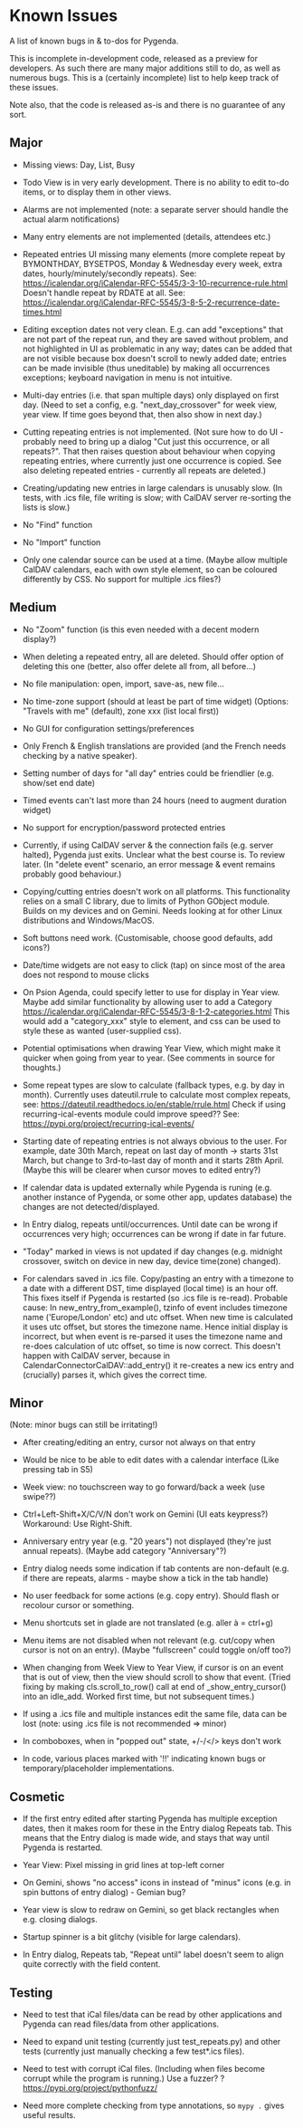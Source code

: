Known Issues
============
A list of known bugs in & to-dos for Pygenda.

This is incomplete in-development code, released as a preview for
developers. As such there are many major additions still to do, as
well as numerous bugs. This is a (certainly incomplete) list to help
keep track of these issues.

Note also, that the code is released as-is and there is no guarantee
of any sort.

Major
-----
* Missing views: Day, List, Busy

* Todo View is in very early development. There is no ability to edit
  to-do items, or to display them in other views.

* Alarms are not implemented (note: a separate server should handle
  the actual alarm notifications)

* Many entry elements are not implemented (details, attendees etc.)

* Repeated entries UI missing many elements (more complete repeat by
  BYMONTHDAY, BYSETPOS, Monday & Wednesday every week, extra dates,
  hourly/minutely/secondly repeats).
  See: https://icalendar.org/iCalendar-RFC-5545/3-3-10-recurrence-rule.html
  Doesn't handle repeat by RDATE at all.
  See: https://icalendar.org/iCalendar-RFC-5545/3-8-5-2-recurrence-date-times.html

* Editing exception dates not very clean. E.g. can add "exceptions"
  that are not part of the repeat run, and they are saved without
  problem, and not highlighted in UI as problematic in any way;
  dates can be added that are not visible because box doesn't scroll
  to newly added date; entries can be made invisible (thus uneditable)
  by making all occurrences exceptions; keyboard navigation in menu
  is not intuitive.

* Multi-day entries (i.e. that span multiple days) only displayed on
  first day. (Need to set a config, e.g. "next_day_crossover" for week
  view, year view.  If time goes beyond that, then also show in next
  day.)

* Cutting repeating entries is not implemented. (Not sure how to do UI -
  probably need to bring up a dialog "Cut just this occurrence, or all
  repeats?". That then raises question about behaviour when copying
  repeating entries, where currently just one occurrence is copied. See
  also deleting repeated entries - currently all repeats are deleted.)

* Creating/updating new entries in large calendars is unusably slow.
  (In tests, with .ics file, file writing is slow; with CalDAV server
  re-sorting the lists is slow.)

* No "Find" function

* No "Import" function

* Only one calendar source can be used at a time. (Maybe allow multiple
  CalDAV calendars, each with own style element, so can be coloured
  differently by CSS. No support for multiple .ics files?)

Medium
------
* No "Zoom" function (is this even needed with a decent modern display?)

* When deleting a repeated entry, all are deleted. Should offer option
  of deleting this one (better, also offer delete all from, all before...)

* No file manipulation: open, import, save-as, new file...

* No time-zone support (should at least be part of time widget)
  (Options: "Travels with me" (default), zone xxx (list local first))

* No GUI for configuration settings/preferences

* Only French & English translations are provided (and the French needs
  checking by a native speaker).

* Setting number of days for "all day" entries could be friendlier
  (e.g. show/set end date)

* Timed events can't last more than 24 hours (need to augment duration widget)

* No support for encryption/password protected entries

* Currently, if using CalDAV server & the connection fails (e.g. server
  halted), Pygenda just exits. Unclear what the best course is. To review
  later. (In "delete event" scenario, an error message & event remains
  probably good behaviour.)

* Copying/cutting entries doesn't work on all platforms. This functionality
  relies on a small C library, due to limits of Python GObject module.
  Builds on my devices and on Gemini. Needs looking at for other Linux
  distributions and Windows/MacOS.

* Soft buttons need work. (Customisable, choose good defaults, add icons?)

* Date/time widgets are not easy to click (tap) on since most of the area
  does not respond to mouse clicks

* On Psion Agenda, could specify letter to use for display in Year view.
  Maybe add similar functionality by allowing user to add a Category
  https://icalendar.org/iCalendar-RFC-5545/3-8-1-2-categories.html
  This would add a "category_xxx" style to element, and css can be
  used to style these as wanted (user-supplied css).

* Potential optimisations when drawing Year View, which might make it
  quicker when going from year to year. (See comments in source for
  thoughts.)

* Some repeat types are slow to calculate (fallback types, e.g. by day
  in month).
  Currently uses dateutil.rrule to calculate most complex repeats,
  see: https://dateutil.readthedocs.io/en/stable/rrule.html
  Check if using recurring-ical-events module could improve speed??
  See: https://pypi.org/project/recurring-ical-events/

* Starting date of repeating entries is not always obvious to the user.
  For example, date 30th March, repeat on last day of month -> starts
  31st March, but change to 3rd-to-last day of month and it starts 28th
  April. (Maybe this will be clearer when cursor moves to edited entry?)

* If calendar data is updated externally while Pygenda is runing (e.g.
  another instance of Pygenda, or some other app, updates database)
  the changes are not detected/displayed.

* In Entry dialog, repeats until/occurrences. Until date can be wrong if
  occurrences very high; occurrences can be wrong if date in far future.

* "Today" marked in views is not updated if day changes (e.g. midnight
  crossover, switch on device in new day, device time(zone) changed).

* For calendars saved in .ics file. Copy/pasting an entry with a timezone
  to a date with a different DST, time displayed (local time) is an hour
  off. This fixes itself if Pygenda is restarted (so .ics file is re-read).
  Probable cause: In new_entry_from_example(), tzinfo of event includes
  timezone name ('Europe/London' etc) and utc offset. When new time is
  calculated it uses utc offset, but stores the timezone name. Hence
  initial display is incorrect, but when event is re-parsed it uses
  the timezone name and re-does calculation of utc offset, so time
  is now correct. This doesn't happen with CalDAV server, because in
  CalendarConnectorCalDAV::add_entry() it re-creates a new ics entry
  and (crucially) parses it, which gives the correct time.

Minor
-----
(Note: minor bugs can still be irritating!)

* After creating/editing an entry, cursor not always on that entry

* Would be nice to be able to edit dates with a calendar interface
  (Like pressing tab in S5)

* Week view: no touchscreen way to go forward/back a week (use swipe??)

* Ctrl+Left-Shift+X/C/V/N don't work on Gemini (UI eats keypress?)
  Workaround: Use Right-Shift.

* Anniversary entry year (e.g. "20 years") not displayed (they're
  just annual repeats). (Maybe add category "Anniversary"?)

* Entry dialog needs some indication if tab contents are non-default
  (e.g. if there are repeats, alarms - maybe show a tick in the tab handle)

* No user feedback for some actions (e.g. copy entry). Should flash or
  recolour cursor or something.

* Menu shortcuts set in glade are not translated (e.g. aller à = ctrl+g)

* Menu items are not disabled when not relevant (e.g. cut/copy when cursor
  is not on an entry). (Maybe "fullscreen" could toggle on/off too?)

* When changing from Week View to Year View, if cursor is on an event
  that is out of view, then the view should scroll to show that event.
  (Tried fixing by making cls.scroll_to_row() call at end of
  \_show_entry_cursor() into an idle_add. Worked first time, but not
  subsequent times.)

* If using a .ics file and multiple instances edit the same file, data
  can be lost (note: using .ics file is not recommended => minor)

* In comboboxes, when in "popped out" state, +/-/</> keys don't work

* In code, various places marked with '!!' indicating known bugs or
  temporary/placeholder implementations.

Cosmetic
--------
* If the first entry edited after starting Pygenda has multiple exception
  dates, then it makes room for these in the Entry dialog Repeats tab.
  This means that the Entry dialog is made wide, and stays that way
  until Pygenda is restarted.

* Year View: Pixel missing in grid lines at top-left corner

* On Gemini, shows "no access" icons in instead of "minus" icons (e.g. in
  spin buttons of entry dialog) - Gemian bug?

* Year view is slow to redraw on Gemini, so get black rectangles when
  e.g. closing dialogs.

* Startup spinner is a bit glitchy (visible for large calendars).

* In Entry dialog, Repeats tab, "Repeat until" label doesn't seem to align
  quite correctly with the field content.

Testing
-------
* Need to test that iCal files/data can be read by other applications and
  Pygenda can read files/data from other applications.

* Need to expand unit testing (currently just test_repeats.py) and other
  tests (currently just manually checking a few test*.ics files).

* Need to test with corrupt iCal files. (Including when files become
  corrupt while the program is running.) Use a fuzzer?
  ? https://pypi.org/project/pythonfuzz/

* Need more complete checking from type annotations, so `mypy .` gives
  useful results.
